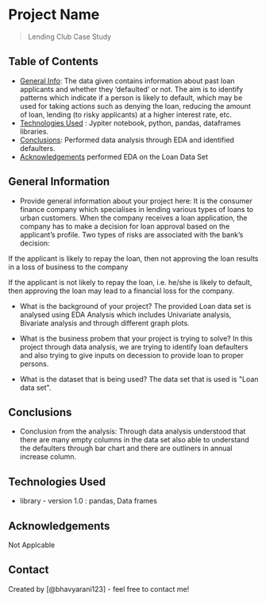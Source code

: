 # Project Name
> Lending Club Case Study


## Table of Contents
* [General Info](#general-information): The data given contains information about past loan applicants and whether they ‘defaulted’ or not. The aim is to identify patterns which indicate if a person is likely to default, which may be used for taking actions such as denying the loan, reducing the amount of loan, lending (to risky applicants) at a higher interest rate, etc.
* [Technologies Used](#technologies-used) : Jypiter notebook, python, pandas, dataframes libraries.
* [Conclusions](#conclusions):  Performed data analysis through EDA and identified defaulters.
* [Acknowledgements](#acknowledgements) performed EDA on the Loan Data Set

<!-- You can include any other section that is pertinent to your problem -->

## General Information
- Provide general information about your project here:
It is the consumer finance company which specialises in lending various types of loans to urban customers. When the company receives a loan application, the company has to make a decision for loan approval based on the applicant’s profile. Two types of risks are associated with the bank’s decision:

If the applicant is likely to repay the loan, then not approving the loan results in a loss of business to the company

If the applicant is not likely to repay the loan, i.e. he/she is likely to default, then approving the loan may lead to a financial loss for the company.

- What is the background of your project?
The provided Loan data set is analysed using EDA Analysis which includes Univariate analysis, Bivariate analysis and through different graph plots.
- What is the business probem that your project is trying to solve?
In this project through data analysis, we are trying to identify loan defaulters and also trying to give inputs on decession to provide loan to proper persons.

- What is the dataset that is being used?
 The data set that is used is "Loan data set".

<!-- You don't have to answer all the questions - just the ones relevant to your project. -->

## Conclusions
- Conclusion from the analysis:
Through data analysis understood that there are many empty columns in the data set also able to understand the defaulters through bar chart and there are outliners in annual increase column. 


<!-- You don't have to answer all the questions - just the ones relevant to your project. -->


## Technologies Used
- library - version 1.0 : pandas, Data frames


<!-- As the libraries versions keep on changing, it is recommended to mention the version of library used in this project -->

## Acknowledgements
Not Applcable

## Contact
Created by [@bhavyarani123] - feel free to contact me!


<!-- Optional -->
<!-- ## License -->
<!-- This project is open source and available under the [... License](). -->

<!-- You don't have to include all sections - just the one's relevant to your project -->